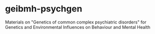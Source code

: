 
# geibmh-psychgen

Materials on "Genetics of common complex psychiatric disorders" for Genetics and Environmental Influences on Behaviour and Mental Health